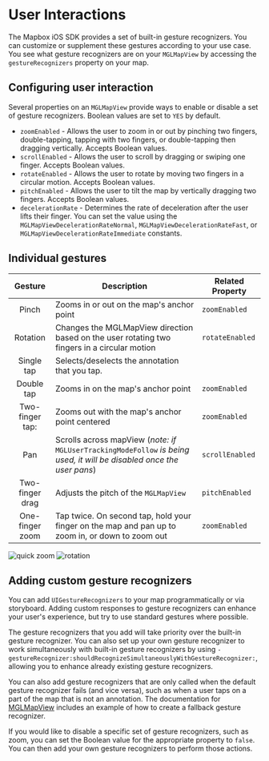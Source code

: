 # User Interactions

The Mapbox iOS SDK provides a set of built-in gesture recognizers. You can customize or supplement these gestures according to your use case. You see what gesture recognizers are on your `MGLMapView` by accessing the `gestureRecognizers` property on your map.

## Configuring user interaction

Several properties on an `MGLMapView` provide ways to enable or disable a set of gesture recognizers. Boolean values are set to `YES` by default.

- `zoomEnabled` - Allows the user to zoom in or out by pinching two fingers, double-tapping, tapping with two fingers, or double-tapping then dragging vertically. Accepts Boolean values.
- `scrollEnabled` - Allows the user to scroll by dragging or swiping one finger. Accepts Boolean values.
- `rotateEnabled` - Allows the user to rotate by moving two fingers in a circular motion. Accepts Boolean values.
- `pitchEnabled` - Allows the user to tilt the map by vertically dragging two fingers. Accepts Boolean values.
- `decelerationRate` - Determines the rate of deceleration after the user lifts their finger. You can set the value using the  `MGLMapViewDecelerationRateNormal`, `MGLMapViewDecelerationRateFast`, or `MGLMapViewDecelerationRateImmediate` constants.

## Individual gestures

|Gesture | Description | Related Property |
|:-------:|----------------| -----------|
|Pinch    | Zooms in or out on the map's anchor point | `zoomEnabled` |
|Rotation | Changes the MGLMapView direction based on the user rotating two fingers in a circular motion | `rotateEnabled` |
|Single tap | Selects/deselects the annotation that you tap. | |
|Double tap | Zooms in on the map's anchor point | `zoomEnabled` |
|Two-finger tap:| Zooms out with the map's anchor point centered | `zoomEnabled` |
|Pan | Scrolls across mapView (_note: if_ `MGLUserTrackingModeFollow` _is being used, it will be disabled once the user pans_)| `scrollEnabled` |
|Two-finger drag | Adjusts the pitch of the `MGLMapView` | `pitchEnabled` |
|One-finger zoom | Tap twice. On second tap, hold your finger on the map and pan up to zoom in, or down to zoom out | `zoomEnabled`|

![quick zoom](img/user-interaction/quickzoom.gif) ![rotation](img/user-interaction/RotateSydney.gif)

## Adding custom gesture recognizers

You can add `UIGestureRecognizers` to your map programmatically or via storyboard. Adding custom responses to gesture recognizers can enhance your user's experience, but try to use standard gestures where possible.

The gesture recognizers that you add will take priority over the built-in gesture recognizer. You can also set up your own gesture recognizer to work simultaneously with built-in gesture recognizers by using `-gestureRecognizer:shouldRecognizeSimultaneouslyWithGestureRecognizer:`, allowing you to enhance already existing gesture recognizers.

You can also add gesture recognizers that are only called when the default gesture recognizer fails (and vice versa), such as when a user taps on a part of the map that is not an annotation. The documentation for [MGLMapView](Classes/MGLMapView.html) includes an example of how to create a fallback gesture recognizer.

If you would like to disable a specific set of gesture recognizers, such as zoom, you can set the Boolean value for the appropriate property to `false`. You can then add your own gesture recognizers to perform those actions.
